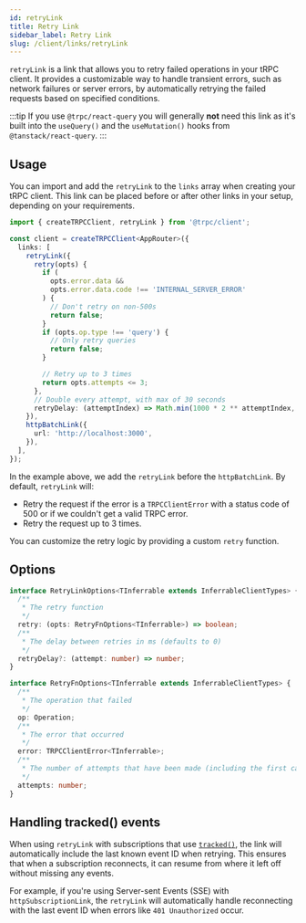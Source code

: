 ```yaml
---
id: retryLink
title: Retry Link
sidebar_label: Retry Link
slug: /client/links/retryLink
---
```


`retryLink` is a link that allows you to retry failed operations in your tRPC client. It provides a customizable way to handle transient errors, such as network failures or server errors, by automatically retrying the failed requests based on specified conditions.

:::tip
If you use `@trpc/react-query` you will generally **not** need this link as it's built into the `useQuery()` and the `useMutation()` hooks from `@tanstack/react-query`.
:::

## Usage

You can import and add the `retryLink` to the `links` array when creating your tRPC client. This link can be placed before or after other links in your setup, depending on your requirements.

```ts
import { createTRPCClient, retryLink } from '@trpc/client';

const client = createTRPCClient<AppRouter>({
  links: [
    retryLink({
      retry(opts) {
        if (
          opts.error.data &&
          opts.error.data.code !== 'INTERNAL_SERVER_ERROR'
        ) {
          // Don't retry on non-500s
          return false;
        }
        if (opts.op.type !== 'query') {
          // Only retry queries
          return false;
        }

        // Retry up to 3 times
        return opts.attempts <= 3;
      },
      // Double every attempt, with max of 30 seconds
      retryDelay: (attemptIndex) => Math.min(1000 * 2 ** attemptIndex, 30000)
    }),
    httpBatchLink({
      url: 'http://localhost:3000',
    }),
  ],
});
```

In the example above, we add the `retryLink` before the `httpBatchLink`. By default, `retryLink` will:

- Retry the request if the error is a `TRPCClientError` with a status code of 500 or if we couldn't get a valid TRPC error.
- Retry the request up to 3 times.

You can customize the retry logic by providing a custom `retry` function.

## Options

```ts
interface RetryLinkOptions<TInferrable extends InferrableClientTypes> {
  /**
   * The retry function
   */
  retry: (opts: RetryFnOptions<TInferrable>) => boolean;
  /**
   * The delay between retries in ms (defaults to 0)
   */
  retryDelay?: (attempt: number) => number;
}

interface RetryFnOptions<TInferrable extends InferrableClientTypes> {
  /**
   * The operation that failed
   */
  op: Operation;
  /**
   * The error that occurred
   */
  error: TRPCClientError<TInferrable>;
  /**
   * The number of attempts that have been made (including the first call)
   */
  attempts: number;
}
```

## Handling tracked() events

When using `retryLink` with subscriptions that use [`tracked()`](../../server/subscriptions.md#tracked), the link will automatically include the last known event ID when retrying. This ensures that when a subscription reconnects, it can resume from where it left off without missing any events.

For example, if you're using Server-sent Events (SSE) with `httpSubscriptionLink`, the `retryLink` will automatically handle reconnecting with the last event ID when errors like `401 Unauthorized` occur.
